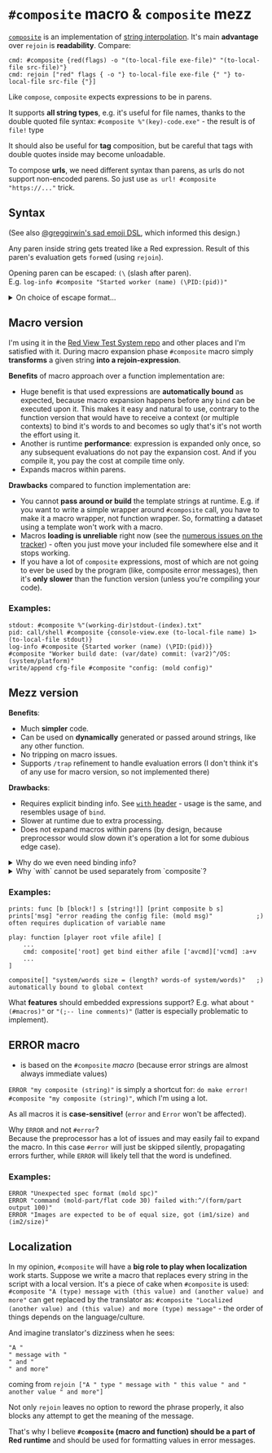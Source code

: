 # `#composite` macro & `composite` mezz

[`composite`](composite.red) is an implementation of [string interpolation](https://en.wikipedia.org/wiki/String_interpolation). It's main **advantage** over `rejoin` is **readability**. Compare:
```
cmd: #composite {red(flags) -o "(to-local-file exe-file)" "(to-local-file src-file)"}
cmd: rejoin ["red" flags { -o "} to-local-file exe-file {" "} to-local-file src-file {"}]
```

Like `compose`, `composite` expects expressions to be in parens. 

It supports **all string types**, e.g. it's useful for file names, thanks to the double quoted file syntax:
`#composite %"(key)-code.exe"` - the result is of `file!` type

It should also be useful for **tag** composition, but be careful that tags with double quotes inside may become unloadable.

To compose **urls**, we need different syntax than parens, as urls do not support non-encoded parens. So just use `as url! #composite "https://..."` trick.

## Syntax

\(See also [@greggirwin's sad emoji DSL](https://github.com/greggirwin/red-formatting/blob/master/formatting-functions.adoc#composite), which informed this design.\)

Any paren inside string gets treated like a Red expression. Result of this paren's evaluation gets `form`ed (using `rejoin`).

Opening paren can be escaped: `(\` (slash after paren).\
E.g. `log-info #composite "Started worker (name) (\PID:(pid))"`

<details>
	<summary>On choice of escape format...</summary>

Sometimes we want literal parens. After ~2 years of using `composite` and writing hundreds of composite-expressions, I've encountered a need to:
- put some comment into the string in parens (2-3 times), which can be done as `"... ("(comment)") ..."`
- put Red expression inside literal parens (2 times), e.g. `"... ("(")PID: (pid)(")")"`

Needless to say this is unreadable, esp. the latter case that looks like 2 ugly parrots `("(")`.

Question is: should we complicate the substituted parens, like `:(expr):` in the sad emoji dialect? or should we complicate literal parens by using an escape pattern?\
My own statistics (4-5 cases of literal parens versus many hundreds of substituted expressions) tells me that latter is preferred. So the question boils down to the choice of escape sigil.

It seems that most [widely used interpolation syntaxes](https://en.wikipedia.org/wiki/String_interpolation) are: `$var`, `$(var)` and `${var}`, leaving `"(normal parens)"` as is. This goes against the above conclusion, but it's explainable: many languages do not require a `#composite` prefix before the interpolated string, they have interpolation always built in, so for those languages literal parens is a much more likely case to deal with.

With the above said, I considered the following:
- `$var text` - `$var` doesn't stand out, making it harder to visually tell apart evaluated expressions from literal text, requires escaping every `$` and possibly every `\`, and has [other problems](https://stackoverflow.com/questions/17622106/variable-interpolation-in-the-shell)
- `!(var) (text)`/`@(var) (text)`/`$(var) (text)` - [reshape](reshape.md)-like or bash-like syntax - OK, but I'd like to avoid the overhead of extra sigil prefix
- `(var) \(text)` - requires to escape every backslash, because makes it impossible to write a Red expression after the backslash (without making the backslash ugly `("\")`) - doubling is very bad
- `(var) (\text)` - although escaping is sort of backwards here, it should just work because `\` in Red is a forbidden char (reserved? what if gets used later?)
- `(var) (;text)` - future-proof, however `;...` could be a comment in a composed multiline string, and this syntax disables it (but it's easy to fix by adding a whitespace: `( ;`); biggest issue is that `(;` is not an unlikely emoji
- `(var) (\text\)` - longer, I see no point in preferring this over the `(\text)` variant
- `(var) ((text))`/`(var) ([text])`/`(var) ("text")`/`(var) (:text:)` - can hurt perfectly valid exprs like `((a + b) / (c + d))`, or `([a] op [b])`, or `("a" op "b")`, or `(:a op b:)`
- `(var) (]text[)`/`(var) (>text<)` - reads as some error
- `[var] ^(text)` - impossible: `^(XX)` is a char syntax in Red
- `{var} ^{text}` - impossible: `^` gets lost during load
- `[var] ^[text]` - should just work, since `^[` is an ESC (27) char, however I'd like to avoid using square brackets for parens are more natural way to write expressions
- `(var) (^text)` - bad: on load converts first char of text into a control char, esp. `^t` into tab; we could convert them back, but only if we expect control chars to never follow an opening paren - surely that's dangerous to assume about linefeed `^/`
- `\var\ ^\text\` - should just work, since `^\` is a char 28 (file separator)

To me `(var) (\text)` seems like the best tradeoff, followed by `[var] ^[text]` then `\var\ ^\text\` (in former 2 expressions are also easy to load, while latter requires manual parsing that will slow it down).

</details>

## Macro version

I'm using it in the [Red View Test System repo](https://gitlab.com/hiiamboris/red-view-test-system) and other places and I'm satisfied with it.
During macro expansion phase `#composite` macro simply **transforms** a given string **into a rejoin-expression**. 

**Benefits** of macro approach over a function implementation are:
- Huge benefit is that used expressions are **automatically bound** as expected, because macro expansion happens before any `bind` can be executed upon it. This makes it easy and natural to use, contrary to the function version that would have to receive a context (or multiple contexts) to bind it's words to and becomes so ugly that's it's not worth the effort using it.
- Another is runtime **performance**: expression is expanded only once, so any subsequent evaluations do not pay the expansion cost. And if you compile it, you pay the cost at compile time only.
- Expands macros within parens.

**Drawbacks** compared to function implementation are:
- You cannot **pass around or build** the template strings at runtime. E.g. if you want to write a simple wrapper around `#composite` call, you have to make it a macro wrapper, not function wrapper. So, formatting a dataset using a template won't work with a macro.
- Macros **loading is unreliable** right now \(see the [numerous issues on the tracker](https://github.com/red/red/issues?q=is%3Aissue+is%3Aopen+preprocessor)\) - often you just move your included file somewhere else and it stops working.
- If you have a lot of `composite` expressions, most of which are not going to ever be used by the program (like, composite error messages), then it's **only slower** than the function version (unless you're compiling your code).

### Examples:
```
stdout: #composite %"(working-dir)stdout-(index).txt"
pid: call/shell #composite {console-view.exe (to-local-file name) 1>(to-local-file stdout)}
log-info #composite {Started worker (name) (\PID:(pid))}
#composite "Worker build date: (var/date) commit: (var2)^/OS: (system/platform)"
write/append cfg-file #composite "config: (mold config)"
```

## Mezz version

**Benefits**:
- Much **simpler** code.
- Can be used on **dynamically** generated or passed around strings, like any other function.
- No tripping on macro issues.
- Supports `/trap` refinement to handle evaluation errors (I don't think it's of any use for macro version, so not implemented there)

**Drawbacks**:
- Requires explicit binding info. See [`with` header](https://gitlab.com/hiiamboris/red-mezz-warehouse/-/blob/master/with.red) - usage is the same, and resembles usage of `bind`.
- Slower at runtime due to extra processing.
- Does not expand macros within parens (by design, because preprocessor would slow down it's operation a lot for some dubious edge case).

<details>
	<summary>Why do we even need binding info?</summary>

Usually Red code is bound during `load` phase. But since `composite` accepts a string, words that it will extract from that string will always be bound to the global namespace. This makes using `composite` inside functions a bag of gotchas:
```
o: object [
	x: 1 y: 2
	tell: function [z] [
		composite[] "Result of `x + y * z` is: (x + y * z)"
	]
]

>> o/tell 3
*** Script Error: z has no value
*** Where: =
*** Stack: tell composite rejoin empty?  
```
I was lucky `z` wasn't defined globally and got an error. But `x` and `y` were `1` (probably some leaking assertions), and if `z` was also globally known it would have likely led to a nastiest bug hunt session.

True that tiny scripts where all data is global do not require binding info. But they also do not require a mezz version and will be perfectly fine with a macro.

Where we build something more complex, we will be bitten by this again and again, and especially beginners (and they are always a majority statistically).

So, proper way to write the above is:
```
o: object [
	x: 1 y: 2
	tell: function [z] [
		composite['z 'x] "Result of `x + y * z` is: (x + y * z)"
	]
]

>> o/tell 3
== "Result of `x + y * z` is: 9"
```
Since `z` and `x` refer to values and not contexts, they are quoted as `'z` so reduction results in a word and word carries the context info for the [`with`](with.red) call.
</details>

<details>
	<summary>
Why `with` cannot be used separately from `composite`?
</summary>

Because `composite` takes and returns a string. The only thing that can be bound - a block of expressions - lives solely within `composite` and never leaves it.

</details>



### Examples:
```
prints: func [b [block!] s [string!]] [print composite b s]
prints['msg] "error reading the config file: (mold msg)"			;) often requires duplication of variable name

play: function [player root vfile afile] [
	...
	cmd: composite['root] get bind either afile ['avcmd]['vcmd] :a+v
	...
]

composite[] "system/words size = (length? words-of system/words)"	;) automatically bound to global context
```



What **features** should embedded expressions support? E.g. what about `"(#macros)"` or `"(;-- line comments)"` (latter is especially problematic to implement).

## ERROR macro

- is based on the `#composite` *macro* (because error strings are almost always immediate values)

`ERROR "my composite (string)"` is simply a shortcut for: `do make error! #composite "my composite (string)"`, which I'm using a lot.

As all macros it is **case-sensitive!** (`error` and `Error` won't be affected).

Why `ERROR` and not `#error`?\
Because the preprocessor has a lot of issues and may easily fail to expand the macro. In this case `#error` will just be skipped silently, propagating errors further, while `ERROR` will likely tell that the word is undefined.

### Examples:
```
ERROR "Unexpected spec format (mold spc)"
ERROR "command (mold-part/flat code 30) failed with:^/(form/part output 100)"
ERROR "Images are expected to be of equal size, got (im1/size) and (im2/size)"
```

## Localization

In my opinion, `#composite` will have a **big role to play when localization** work starts. Suppose we write a macro that replaces every string in the script with a local version. It's a piece of cake when `#composite` is used:
`#composite "A (type) message with (this value) and (another value) and more"` can get replaced by the translator as:
`#composite "Localized (another value) and (this value) and more (type) message"` - the order of things depends on the language/culture.

And imagine translator's dizziness when he sees:
```
"A "
" message with "
" and "
" and more"
```
coming from `rejoin ["A " type " message with " this value " and " another value " and more"]`

Not only `rejoin` leaves no option to reword the phrase properly, it also blocks any attempt to get the meaning of the message.

That's why I believe **`#composite` (macro and function) should be a part of Red runtime** and should be used for formatting values in error messages.

